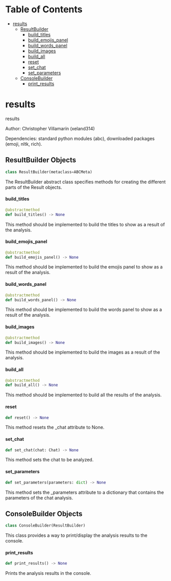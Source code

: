 # Table of Contents

* [results](#results)
  * [ResultBuilder](#results.ResultBuilder)
    * [build\_titles](#results.ResultBuilder.build_titles)
    * [build\_emojis\_panel](#results.ResultBuilder.build_emojis_panel)
    * [build\_words\_panel](#results.ResultBuilder.build_words_panel)
    * [build\_images](#results.ResultBuilder.build_images)
    * [build\_all](#results.ResultBuilder.build_all)
    * [reset](#results.ResultBuilder.reset)
    * [set\_chat](#results.ResultBuilder.set_chat)
    * [set\_parameters](#results.ResultBuilder.set_parameters)
  * [ConsoleBuilder](#results.ConsoleBuilder)
    * [print\_results](#results.ConsoleBuilder.print_results)

<a id="results"></a>

# results

results

Author: Christopher Villamarín (xeland314)

Dependencies: standard python modules (abc),
downloaded packages (emoji, nltk, rich).

<a id="results.ResultBuilder"></a>

## ResultBuilder Objects

```python
class ResultBuilder(metaclass=ABCMeta)
```

The ResultBuilder abstract class specifies methods
for creating the different parts of the Result objects.

<a id="results.ResultBuilder.build_titles"></a>

#### build\_titles

```python
@abstractmethod
def build_titles() -> None
```

This method should be implemented
to build the titles to show 
as a result of the analysis.

<a id="results.ResultBuilder.build_emojis_panel"></a>

#### build\_emojis\_panel

```python
@abstractmethod
def build_emojis_panel() -> None
```

This method should be implemented
to build the emojis panel to show 
as a result of the analysis.

<a id="results.ResultBuilder.build_words_panel"></a>

#### build\_words\_panel

```python
@abstractmethod
def build_words_panel() -> None
```

This method should be implemented
to build the words panel to show 
as a result of the analysis.

<a id="results.ResultBuilder.build_images"></a>

#### build\_images

```python
@abstractmethod
def build_images() -> None
```

This method should be implemented
to build the images as a result of the analysis.

<a id="results.ResultBuilder.build_all"></a>

#### build\_all

```python
@abstractmethod
def build_all() -> None
```

This method should be implemented
to build all the results of the analysis.

<a id="results.ResultBuilder.reset"></a>

#### reset

```python
def reset() -> None
```

This method resets the _chat attribute to None.

<a id="results.ResultBuilder.set_chat"></a>

#### set\_chat

```python
def set_chat(chat: Chat) -> None
```

This method sets the chat to be analyzed.

<a id="results.ResultBuilder.set_parameters"></a>

#### set\_parameters

```python
def set_parameters(parameters: dict) -> None
```

This method sets the _parameters attribute to a dictionary
that contains the parameters of the chat analysis.

<a id="results.ConsoleBuilder"></a>

## ConsoleBuilder Objects

```python
class ConsoleBuilder(ResultBuilder)
```

This class provides a way to print/display
the analysis results to the console.

<a id="results.ConsoleBuilder.print_results"></a>

#### print\_results

```python
def print_results() -> None
```

Prints the analysis results in the console.

